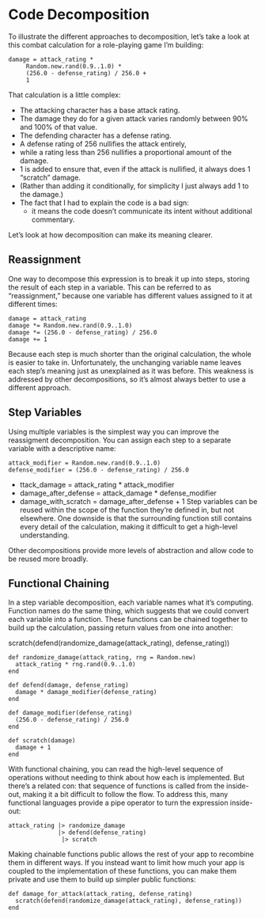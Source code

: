 # Code Decomposition

To illustrate the different approaches to decomposition,
let’s take a look at this combat calculation for a role-playing game I’m building:

    damage = attack_rating *
         Random.new.rand(0.9..1.0) *
         (256.0 - defense_rating) / 256.0 +
         1

That calculation is a little complex:

- The attacking character has a base attack rating.
- The damage they do for a given attack varies randomly between 90% and 100% of that value.
- The defending character has a defense rating.
- A defense rating of 256 nullifies the attack entirely,
- while a rating less than 256 nullifies a proportional amount of the damage.
- 1 is added to ensure that, even if the attack is nullified, it always does 1 “scratch” damage.
- (Rather than adding it conditionally, for simplicity I just always add 1 to the damage.)
- The fact that I had to explain the code is a bad sign:
   - it means the code doesn’t communicate its intent without additional commentary.

Let’s look at how decomposition can make its meaning clearer.

## Reassignment
One way to decompose this expression is to break it up into steps,
storing the result of each step in a variable.
This can be referred to as “reassignment,”
because one variable has different values assigned to it at different times:

    damage = attack_rating
    damage *= Random.new.rand(0.9..1.0)
    damage *= (256.0 - defense_rating) / 256.0
    damage += 1

Because each step is much shorter than the original calculation,
the whole is easier to take in. Unfortunately, the unchanging variable name leaves each step’s meaning just as unexplained as it was before.
This weakness is addressed by other decompositions, so it’s almost always better to use a different approach.

## Step Variables
Using multiple variables is the simplest way you can improve the reassigment decomposition.
You can assign each step to a separate variable with a descriptive name:

    attack_modifier = Random.new.rand(0.9..1.0)
    defense_modifier = (256.0 - defense_rating) / 256.0

- ttack_damage = attack_rating * attack_modifier
- damage_after_defense = attack_damage * defense_modifier
- damage_with_scratch = damage_after_defense + 1
Step variables can be reused within the scope of the function they’re defined in, but not elsewhere.
One downside is that the surrounding function still contains every detail of the calculation,
making it difficult to get a high-level understanding.

Other decompositions provide more levels of abstraction and allow code to be reused more broadly.

## Functional Chaining
In a step variable decomposition, each variable names what it’s computing.
Function names do the same thing, which suggests that we could convert each variable into a function.
These functions can be chained together to build up the calculation, passing return values from one into another:

scratch(defend(randomize_damage(attack_rating), defense_rating))

    def randomize_damage(attack_rating, rng = Random.new)
      attack_rating * rng.rand(0.9..1.0)
    end

    def defend(damage, defense_rating)
      damage * damage_modifier(defense_rating)
    end

    def damage_modifier(defense_rating)
      (256.0 - defense_rating) / 256.0
    end

    def scratch(damage)
      damage + 1
    end

With functional chaining, you can read the high-level sequence of operations without needing to think about how each is implemented.
But there’s a related con: that sequence of functions is called from the inside-out,
making it a bit difficult to follow the flow.
To address this, many functional languages provide a pipe operator to turn the expression inside-out:

    attack_rating |> randomize_damage
                  |> defend(defense_rating)
                   |> scratch
                   
Making chainable functions public allows the rest of your app to recombine them in different ways.
If you instead want to limit how much your app is coupled to the implementation of these functions,
you can make them private and use them to build up simpler public functions:

    def damage_for_attack(attack_rating, defense_rating)
      scratch(defend(randomize_damage(attack_rating), defense_rating))
    end
